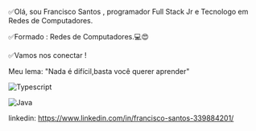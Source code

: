  ✅Olá, sou Francisco Santos , programador Full Stack Jr e Tecnologo em Redes de Computadores.
 
 ✅Formado : Redes de Computadores.💻😍
 
 ✅Vamos nos conectar !
 
 Meu lema: "Nada é difícil,basta você querer aprender"
 
 ![Typescript](https://img.shields.io/badge/TypeScript-007ACC?style=for-the-badge&logo=typescript&logoColor=white)
 
 ![Java](https://img.shields.io/badge/Java-ED8B00?style=for-the-badge&logo=openjdk&logoColor=white)

 
 linkedin: https://www.linkedin.com/in/francisco-santos-339884201/
